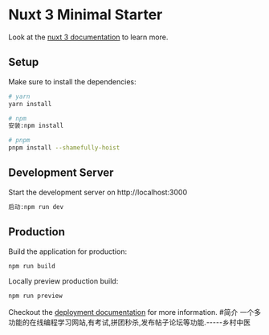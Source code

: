 # Nuxt 3 Minimal Starter

Look at the [nuxt 3 documentation](https://v3.nuxtjs.org) to learn more.

## Setup

Make sure to install the dependencies:

```bash
# yarn
yarn install

# npm
安装:npm install

# pnpm
pnpm install --shamefully-hoist
```

## Development Server

Start the development server on http://localhost:3000

```bash
启动:npm run dev
```

## Production

Build the application for production:

```bash
npm run build
```

Locally preview production build:

```bash
npm run preview
```

Checkout the [deployment documentation](https://v3.nuxtjs.org/guide/deploy/presets) for more information.
#简介
一个多功能的在线编程学习网站,有考试,拼团秒杀,发布帖子论坛等功能.-----乡村中医
